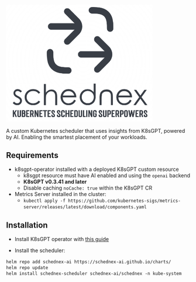 <img src="images/logo.png" width="400">

A custom Kubernetes scheduler that uses insights from K8sGPT, powered by AI. 
Enabling the smartest placement of your workloads.

## Requirements

- k8sgpt-operator installed with a deployed K8sGPT custom resource
  - k8sgpt resource must have AI enabled and using the `openai` backend
  - **K8sGPT v0.3.41 and later**
  - Disable caching `noCache: true` within the K8sGPT CR
- Metrics Server installed in the cluster:
  - `kubectl apply -f https://github.com/kubernetes-sigs/metrics-server/releases/latest/download/components.yaml`

## Installation
- Install K8sGPT operator with [this guide](https://github.com/k8sgpt-ai/k8sgpt-operator?tab=readme-ov-file#installation)

- Install the scheduler:
```
helm repo add schednex-ai https://schednex-ai.github.io/charts/
helm repo update
helm install schednex-scheduler schednex-ai/schednex -n kube-system
```